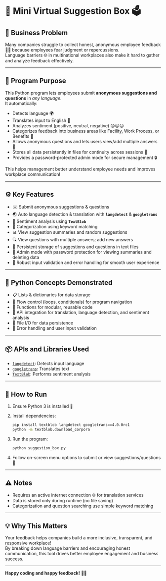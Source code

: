 # 📝 Mini Virtual Suggestion Box 🗳️

## 🚩 Business Problem

Many companies struggle to collect honest, anonymous employee feedback 😶‍🌫️ because employees fear judgment or repercussions.  
Language barriers 🌐 in multinational workplaces also make it hard to gather and analyze feedback effectively.

---

## 🎯 Program Purpose

This Python program lets employees submit **anonymous suggestions and questions** in *any language*.  
It automatically:
- Detects language 🌍  
- Translates input to English 📝  
- Analyzes sentiment (positive, neutral, negative) 😊😐☹️  
- Categorizes feedback into business areas like Facility, Work Process, or Benefits 📂  
- Allows anonymous questions and lets users view/add multiple answers 💬  
- Stores all data persistently in files for continuity across sessions 💾  
- Provides a password-protected admin mode for secure management 🔒

This helps management better understand employee needs and improves workplace communication!

---

## ⚙️ Key Features

- ✉️ Submit anonymous suggestions & questions  
- 🌏 Auto language detection & translation with **`langdetect`** & **`googletrans`**  
- 🧠 Sentiment analysis using **`TextBlob`**  
- 📂 Categorization using keyword matching  
- 📊 View suggestion summaries and random suggestions  
- 🔍 View questions with multiple answers; add new answers  
- 💾 Persistent storage of suggestions and questions in text files  
- 🔐 Admin mode with password protection for viewing summaries and deleting data  
- 🚨 Robust input validation and error handling for smooth user experience

---

## 🐍 Python Concepts Demonstrated

- 📋 Lists & dictionaries for data storage  
- 🔄 Flow control (loops, conditionals) for program navigation  
- 🧩 Functions for modular, reusable code  
- 🔌 API integration for translation, language detection, and sentiment analysis  
- 📂 File I/O for data persistence  
- 🚨 Error handling and user input validation

---

## 📦 APIs and Libraries Used

- [`langdetect`](https://pypi.org/project/langdetect/): Detects input language  
- [`googletrans`](https://py-googletrans.readthedocs.io/en/latest/): Translates text  
- [`TextBlob`](https://textblob.readthedocs.io/en/dev/): Performs sentiment analysis

---

## 🚀 How to Run

1. Ensure Python 3 is installed 🐍  
2. Install dependencies:

   ```bash
   pip install textblob langdetect googletrans==4.0.0rc1
   python -m textblob.download_corpora

3. Run the program:

   ```bash
   python suggestion_box.py
   ```

4. Follow on-screen menu options to submit or view suggestions/questions 🎉

---

## ⚠️ Notes

- Requires an active internet connection 🌐 for translation services  
- Data is stored only during runtime (no file saving)  
- Categorization and question searching use simple keyword matching

---

## 💡 Why This Matters

Your feedback helps companies build a more inclusive, transparent, and responsive workplace!  
By breaking down language barriers and encouraging honest communication, this tool drives better employee engagement and business success.

---

**Happy coding and happy feedback!** 🎈🚀
